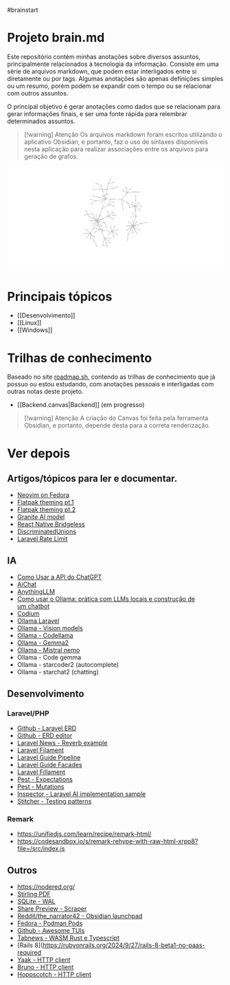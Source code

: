 #brainstart

# Projeto brain.md

Este repositório contém minhas anotações sobre diversos assuntos, principalmente relacionados à tecnologia da informação. Consiste em uma série de arquivos markdown, que podem estar interligados entre si diretamente ou por tags. Algumas anotações são apenas definições simples ou um resumo, porém podem se expandir com o tempo ou se relacionar com outros assuntos.

O principal objetivo é gerar anotações como dados que se relacionam para gerar informações finais, e ser uma fonte rápida para relembrar determinados assuntos.

> [!warning] Atenção
> Os arquivos markdown foram escritos utilizando o aplicativo Obsidian, e portanto, faz o uso de sintaxes disponíveis nesta aplicação para realizar associações entre os arquivos para geração de grafos.


![[current_graph.png]](Files/current_graph.png)

# Principais tópicos
- [[Desenvolvimento]]
- [[Linux]]
- [[Windows]]

# Trilhas de conhecimento
Baseado no site [roadmap.sh](https://roadmap.sh/), contendo as trilhas de conhecimento que já possuo ou estou estudando, com anotações pessoais e interligadas com outras notas deste projeto.

- [[Backend.canvas|Backend]] (em progresso)

> [!warning] Atenção
> A criação do Canvas foi feita pela ferramenta Obsidian, e portanto, depende desta para a correta renderização.


# Ver depois
## Artigos/tópicos para ler e documentar.
- [Neovim on Fedora](https://fedoramagazine.org/configuring-neovim-on-fedora-as-an-ide-and-using-lazyvim/)
- [Flatpak theming pt.1](https://www.reddit.com/r/linux/comments/psit31/flatpak_now_supports_qt_theming_with_kvantum/)
- [Flatpak theming pt.2](https://www.reddit.com/r/flatpak/comments/y9jmqj/the_general_flatpak_qt_and_gtk_theming_guide/)
- [Granite AI model](https://research.ibm.com/blog/granite-code-models-open-source)
- [React Native Bridgeless](https://www.devas.life/how-to-get-an-instance-of-the-fabric-view-component-on-react-native/)
- [DiscriminatedUnions](https://www.rocketseat.com.br/blog/artigos/recentes/discriminated-unions-types-no-typescript)
- [Laravel Rate Limit](https://securinglaravel.com/security-tip-multiple-rate-limits/?utm_source=laravelnews&utm_medium=link&utm_campaign=laravelnews)

## IA
- [Como Usar a API do ChatGPT](https://www.youtube.com/watch?v=ZwfZlqTzsuA)
- [AiChat](https://github.com/sigoden/aichat)
- [AnythingLLM](https://anythingllm.com/download)
- [Como usar o Ollama: prática com LLMs locais e construção de um chatbot](https://hackernoon.com/pt/como-usar-ollama-na-pr%C3%A1tica-com-llms-locais-e-construir-um-chatbot)
- [Codium](https://www.codium.ai/)
- [Ollama Laravel](https://github.com/cloudstudio/ollama-laravel)
- [Ollama - Vision models](https://ollama.com/blog/vision-models)
- [Ollama -  Codellama](https://ollama.com/library/codellama)
- [Ollama - Gemma2](https://ollama.com/library/gemma2)
- [Ollama - Mistral nemo](https://ollama.com/library/mistral-nemo)
- Ollama - Code gemma
- Ollama - starcoder2 (autocomplete)
- Ollama - starchat2 (chatting)

## Desenvolvimento
### Laravel/PHP
- [Github - Laravel ERD](https://github.com/recca0120/laravel-erd)
- [Github - ERD editor](https://github.com/dineug/erd-editor)
- [Laravel News - Reverb example](https://laravel-news.com/laravel-real-time-chat)
- [Laravel Filament](https://filamentphp.com/docs/3.x/panels/installation)
- [Laravel Guide Pipeline](https://www.honeybadger.io/blog/laravel-pipeline/)
- [Laravel Guide Facades](https://laravel-news.com/laravel-facades)
- [Laravel Fillament](https://filamentphp.com/docs/3.x/panels/installation)
- [Pest - Expectations](https://pestphp.com/docs/expectations)
- [Pest - Mutations](https://pestphp.com/docs/mutation-testing) 
- [Inspector - Laravel AI implementation sample](https://inspector.dev/implement-a-laravel-ai-component-with-support-for-multiple-llms/?utm_source=laravelnews&utm_medium=link&utm_campaign=laravelnews)
- [Stitcher - Testing patterns](https://stitcher.io/blog/testing-patterns)

### Remark
- https://unifiedjs.com/learn/recipe/remark-html/ 
- https://codesandbox.io/s/remark-rehype-with-raw-html-xrpp8?file=/src/index.js

## Outros
- https://nodered.org/
- [Stirling PDF](https://github.com/Stirling-Tools/Stirling-PDF)
- [SQLite - WAL](https://www.sqlite.org/draft/wal.html)
- [Share Preview - Scraper](https://github.com/rafaelmardojai/share-preview/blob/master/src/backend/scraper.rs)
- [Reddit/the_narrator42 - Obsidian launchpad](https://www.reddit.com/r/ObsidianMD/comments/1fkybr7/my_current_homepage_setup/)
- [Fedora - Podman Pods](https://fedoramagazine.org/simplifying-container-management-with-podman-pods-on-fedora-linux/)
- [Github - Awesome TUIs](https://github.com/rothgar/awesome-tuis)
- [Tabnews - WASM Rust e Typescript](https://www.tabnews.com.br/Ramoago/como-usar-codigo-rust-direto-do-typescript-atraves-de-wasm)
- [Rails 8](https://rubyonrails.org/2024/9/27/rails-8-beta1-no-paas-required
- [Yaak - HTTP client](https://yaak.app/)
- [Bruno - HTTP client](https://www.usebruno.com/)
- [Hoppscotch - HTTP client](https://hoppscotch.io/)